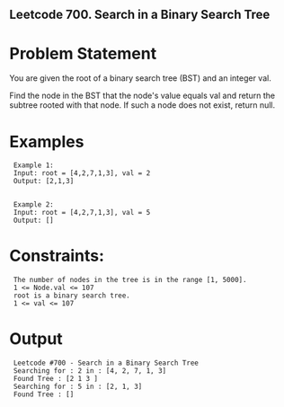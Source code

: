 ## Leetcode 700. Search in a Binary Search Tree

# Problem Statement

You are given the root of a binary search tree (BST) and an integer val.

Find the node in the BST that the node's value equals val and return the subtree rooted with that node. If such a node does not exist, return null.

# Examples 

     Example 1:
     Input: root = [4,2,7,1,3], val = 2
     Output: [2,1,3]


     Example 2:
     Input: root = [4,2,7,1,3], val = 5
     Output: []
 
# Constraints:

     The number of nodes in the tree is in the range [1, 5000].
     1 <= Node.val <= 107
     root is a binary search tree.
     1 <= val <= 107

# Output
     Leetcode #700 - Search in a Binary Search Tree
     Searching for : 2 in : [4, 2, 7, 1, 3]
     Found Tree : [2 1 3 ]
     Searching for : 5 in : [2, 1, 3]
     Found Tree : []